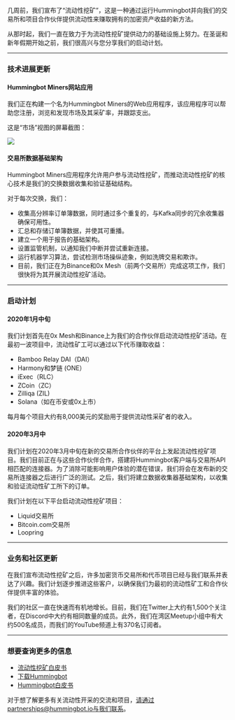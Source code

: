几周前，我们宣布了“流动性挖矿”，这是一种通过运行Hummingbot并向我们的交易所和项目合作伙伴提供流动性来赚取拥有的加密资产收益的新方法。

从那时起，我们一直在致力于为流动性挖矿提供动力的基础设施上努力。在圣诞和新年假期开始之前，我们很高兴与您分享我们的启动计划。

---
### 技术进展更新

#### Hummingbot Miners网站应用

我们正在构建一个名为Hummingbot Miners的Web应用程序，该应用程序可以帮助您注册，浏览和发现市场及其采矿率，并跟踪支出。

这是“市场”视图的屏幕截图：

![](https://hummingbot.io/static/23d4de9c8fa0003a1b604dc60ca12c88/ed7b0/ux.png)

#### 交易所数据基础架构

Hummingbot Miners应用程序允许用户参与流动性挖矿，而推动流动性挖矿的核心技术是我们的交换数据收集和验证基础结构。

对于每次交换，我们：

- 收集高分辨率订单簿数据，同时通过多个重复的，与Kafka同步的冗余收集器确保可用性。
- 汇总和存储订单簿数据，并使其可重播。
- 建立一个用于报告的基础架构。
- 设置监管机制，以通知我们中断并尝试重新连接。
- 运行机器学习算法，尝试检测市场操纵迹象，例如洗牌交易和欺诈。
- 目前，我们正在为Binance和0x Mesh（前两个交易所）完成这项工作，我们很快将为其开展流动性挖矿活动。

---
### 启动计划

#### 2020年1月中旬

我们计划首先在0x Mesh和Binance上为我们的合作伙伴启动流动性挖矿活动。在最初一波项目中，流动性矿工可以通过以下代币赚取收益：

- Bamboo Relay DAI（DAI）
- Harmony和梦链 (ONE）
- iExec（RLC）
- ZCoin（ZC）
- Zilliqa (ZIL)
- Solana（如在币安或0x上市）

每月每个项目大约有8,000美元的奖励用于提供流动性采矿者的收入。

#### 2020年3月中

我们计划在2020年3月中旬在新的交易所合作伙伴的平台上发起流动性挖矿项目。我们目前正在与这些合作伙伴合作，搭建将Hummingbot客户端与交易所API相匹配的连接器。为了消除可能影响用户体验的潜在错误，我们将会在发布新的交易所连接器之后进行广泛的测试。之后，我们将建立数据收集器基础架构，以收集和验证流动性矿工所下的订单。

我们计划在以下平台启动流动性挖矿项目：

- Liquid交易所
- Bitcoin.com交易所
- Loopring

---
### 业务和社区更新

在我们宣布流动性挖矿之后，许多加密货币交易所和代币项目已经与我们联系并表达了兴趣。我们计划逐步推进这些客户，以确保我们为最初的流动性矿工和合作伙伴提供丰富的体验。

我们的社区一直在快速而有机地增长。目前，我们在Twitter上大约有1,500个关注者，在Discord中大约有相同数量的成员。此外，我们在湾区Meetup小组中有大约500名成员，而我们的YouTube频道上有370名订阅者。

---
### 想要查询更多的信息

- [流动性挖矿白皮书](bit.ly/liquiditymining)
- [下载Hummingbot](https://hummingbot.io/download/)
- [Hummingbot白皮书](https://hummingbot.io/whitepaper.pdf)

对于想了解更多有关流动性开采的交流和项目，请通过partnerships@hummingbot.io与我们联系。



